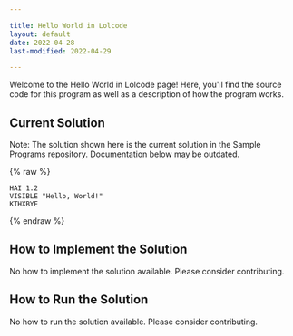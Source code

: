 ```yaml
---

title: Hello World in Lolcode
layout: default
date: 2022-04-28
last-modified: 2022-04-29

---
```


Welcome to the Hello World in Lolcode page! Here, you'll find the source code for this program as well as a description of how the program works.

## Current Solution

Note: The solution shown here is the current solution in the Sample Programs repository. Documentation below may be outdated.

{% raw %}

```Lolcode
HAI 1.2
VISIBLE "Hello, World!"
KTHXBYE

```

{% endraw %}

## How to Implement the Solution

No how to implement the solution available. Please consider contributing.

## How to Run the Solution

No how to run the solution available. Please consider contributing.